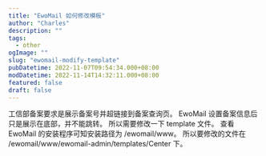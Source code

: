 ```yaml
---
title: "EwoMail 如何修改模板"
author: "Charles"
description: ""
tags:
  - other
ogImage: ""
slug: "ewomail-modify-template"
pubDatetime: 2022-11-07T09:54:34.000+08:00
modDatetime: 2022-11-14T14:32:11.000+08:00
featured: false
draft: false
---
```


工信部备案要求是展示备案号并超链接到备案查询页。
EwoMail 设置备案信息后只是展示在底部，并不能跳转。
所以需要修改一下 template 文件。
查看 EwoMail 的安装程序可知安装路径为 /ewomail/www。
所以要修改的文件在 /ewomail/www/ewomail-admin/templates/Center 下。
